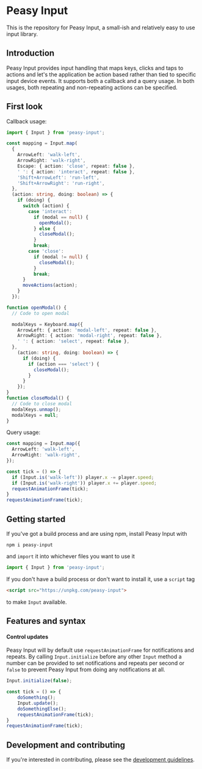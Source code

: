 # Peasy Input

This is the repository for Peasy Input, a small-ish and relatively easy to use input library.

## Introduction

Peasy Input provides input handling that maps keys, clicks and taps to actions and let's the application be action based rather than tied to specific input device events. It supports both a callback and a query usage. In both usages, both repeating and non-repeating actions can be specified.

## First look

Callback usage:
```ts
import { Input } from 'peasy-input';

const mapping = Input.map(
  {
    ArrowLeft: 'walk-left',
    ArrowRight: 'walk-right',
    Escape: { action: 'close', repeat: false },
    ' ': { action: 'interact', repeat: false },
    'Shift+ArrowLeft': 'run-left',
    'Shift+ArrowRight': 'run-right',
  },
  (action: string, doing: boolean) => {
    if (doing) {
      switch (action) {
        case 'interact':
          if (modal == null) {
            openModal();
          } else {
            closeModal();
          }
          break;
        case 'close':
          if (modal != null) {
            closeModal();
          }
          break;
      }
      moveActions(action);
    }
  });
```
```ts
function openModal() {
  // Code to open modal

  modalKeys = Keyboard.map({
    ArrowLeft: { action: 'modal-left', repeat: false },
    ArrowRight: { action: 'modal-right', repeat: false },
    ' ': { action: 'select', repeat: false },
  },
    (action: string, doing: boolean) => {
      if (doing) {
        if (action === 'select') {
          closeModal();
        }
      }
    });
}
function closeModal() {
  // Code to close modal
  modalKeys.unmap();
  modalKeys = null;
}
```
<!-- Shortcut form callback usage (callback not called when action stops):
```ts
const mappings = [
  Input.map('ArrowLeft', () => player.x -= player.speed),
  Input.map('ArrowRight', () => player.x += player.speed),
];
``` -->
Query usage:
```ts
const mapping = Input.map({
  ArrowLeft: 'walk-left',
  ArrowRight: 'walk-right',
});

const tick = () => {
  if (Input.is('walk-left')) player.x -= player.speed;
  if (Input.is('walk-right')) player.x += player.speed;
  requestAnimationFrame(tick);
}
requestAnimationFrame(tick);
```
<!-- TODO: Finish examples above -->

## Getting started

If you've got a build process and are using npm, install Peasy Input with

    npm i peasy-input

and `import` it into whichever files you want to use it

```ts
import { Input } from 'peasy-input';
```

If you don't have a build process or don't want to install it, use a `script` tag

```html
<script src="https://unpkg.com/peasy-input">
```
to make `Input` available.

## Features and syntax

#### Control updates

Peasy Input will by default use `requestAnimationFrame` for notifications and repeats. By calling `Input.initialize` before any other `Input` method a number can be provided to set notifications and repeats per second or `false` to prevent Peasy Input from doing any notifications at all.

```ts
Input.initialize(false);

const tick = () => {
    doSomething();
    Input.update();
    doSomethingElse();
    requestAnimationFrame(tick);
}
requestAnimationFrame(tick);
```

## Development and contributing

If you're interested in contributing, please see the [development guidelines](DEVELOPMENT.md).
